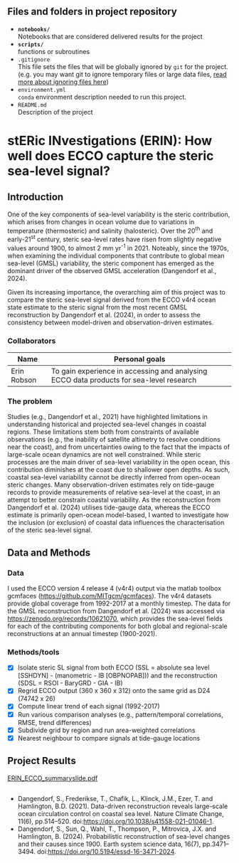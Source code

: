 
## Files and folders in project repository

* **`notebooks/`**
<br> Notebooks that are considered delivered results for the project
* **`scripts/`**
<br> functions or subroutines
* `.gitignore`
<br> This file sets the files that will be globally ignored by `git` for the project. (e.g. you may want git to ignore temporary files or large data files, [read more about ignoring files here](https://docs.github.com/en/get-started/getting-started-with-git/ignoring-files))
* `environment.yml`
<br> `conda` environment description needed to run this project.
* `README.md`
<br> Description of the project

# stERic INvestigations (ERIN): How well does ECCO capture the steric sea-level signal?

## Introduction

One of the key components of sea-level variability is the steric contribution, which arises from changes in ocean volume due to variations in temperature (thermosteric) and salinity (halosteric). Over the 20<sup>th</sup> and early-21<sup>st</sup> century, steric sea-level rates have risen from slightly negative values around 1900, to almost 2 mm yr<sup>-1</sup> in 2021. Noteably, since the 1970s, when examining the individual components that contribute to global mean sea-level (GMSL) variability, the steric component has emerged as the dominant driver of the observed GMSL acceleration (Dangendorf et al., 2024). 

Given its increasing importance, the overarching aim of this project was to compare the steric sea-level signal derived from the ECCO v4r4 ocean state estimate to the steric signal from the most recent GMSL reconstruction by Dangendorf et al. (2024), in order to assess the consistency between model-driven and observation-driven estimates.

### Collaborators

| Name | Personal goals |
| ------------- | ------------- |
| Erin Robson | To gain experience in accessing and analysing ECCO data products for sea-level research

### The problem
Studies (e.g., Dangendorf et al., 2021) have highlighted limitations in understanding historical and projected sea-level changes in coastal regions. These limitations stem both from constraints of available observations (e.g., the inability of satellite altimetry to resolve conditions near the coast), and from uncertainties owing to the fact that the impacts of large-scale ocean dynamics are not well constrained. While steric processes are the main driver of sea-level variability in the open ocean, this contribution diminishes at the coast due to shallower open depths. As such, coastal sea-level variability cannot be directly inferred from open-ocean steric changes. Many observation-driven estimates rely on tide-gauge records to provide measurements of relative sea-level at the coast, in an attempt to better constrain coastal variability. As the reconstruction from Dangendorf et al. (2024) utilises tide-gauge data, whereas the ECCO estimate is primarily open-ocean model-based, I wanted to investigate how the inclusion (or exclusion) of coastal data influences the characterisation of the steric sea-level signal. 

## Data and Methods

### Data

I used the ECCO version 4 release 4 (v4r4) output via the matlab toolbox gcmfaces (https://github.com/MITgcm/gcmfaces). The v4r4 datasets provide global coverage from 1992-2017 at a monthly timestep. The data for the GMSL reconstruction from Dangendorf et al. (2024) was accessed via https://zenodo.org/records/10621070, which provides the sea-level fields for each of the contributing components for both global and regional-scale reconstructions at an annual timestep (1900-2021). 

### Methods/tools

- [x] Isolate steric SL signal from both ECCO (SSL = absolute sea level [SSHDYN] - (manometric - IB [OBPNOPAB])) and the reconstruction (SDSL = RSOI - BaryGRD - GIA - IB)
- [x] Regrid ECCO output (360 x 360 x 312) onto the same grid as D24 (74742 x 26)
- [x] Compute linear trend of each signal (1992-2017) 
- [x] Run various comparison analyses (e.g., pattern/temporal correlations, RMSE, trend differences)
- [x] Subdivide grid by region and run area-weighted correlations 
- [x] Nearest neighbour to compare signals at tide-gauge locations

## Project Results
[ERIN_ECCO_summaryslide.pdf](https://github.com/user-attachments/files/20576634/ERIN_ECCO_summaryslide.pdf)

##
* Dangendorf, S., Frederikse, T., Chafik, L., Klinck, J.M., Ezer, T. and Hamlington, B.D. (2021). Data-driven reconstruction reveals large-scale ocean circulation control on coastal sea level. Nature Climate Change, 11(6), pp.514–520. doi:https://doi.org/10.1038/s41558-021-01046-1.
* Dangendorf, S., Sun, Q., Wahl, T., Thompson, P., Mitrovica, J.X. and Hamlington, B. (2024). Probabilistic reconstruction of sea-level changes and their causes since 1900. Earth system science data, 16(7), pp.3471–3494. doi:https://doi.org/10.5194/essd-16-3471-2024.

